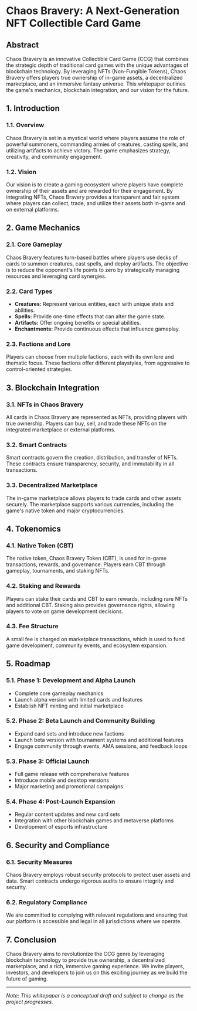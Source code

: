 # **Chaos Bravery: A Next-Generation NFT Collectible Card Game**

## **Abstract**

Chaos Bravery is an innovative Collectible Card Game (CCG) that combines the strategic depth of traditional card games with the unique advantages of blockchain technology. By leveraging NFTs (Non-Fungible Tokens), Chaos Bravery offers players true ownership of in-game assets, a decentralized marketplace, and an immersive fantasy universe. This whitepaper outlines the game's mechanics, blockchain integration, and our vision for the future.

## **1. Introduction**

### **1.1. Overview**
Chaos Bravery is set in a mystical world where players assume the role of powerful summoners, commanding armies of creatures, casting spells, and utilizing artifacts to achieve victory. The game emphasizes strategy, creativity, and community engagement.

### **1.2. Vision**
Our vision is to create a gaming ecosystem where players have complete ownership of their assets and are rewarded for their engagement. By integrating NFTs, Chaos Bravery provides a transparent and fair system where players can collect, trade, and utilize their assets both in-game and on external platforms.

## **2. Game Mechanics**

### **2.1. Core Gameplay**
Chaos Bravery features turn-based battles where players use decks of cards to summon creatures, cast spells, and deploy artifacts. The objective is to reduce the opponent's life points to zero by strategically managing resources and leveraging card synergies.

### **2.2. Card Types**
- **Creatures:** Represent various entities, each with unique stats and abilities.
- **Spells:** Provide one-time effects that can alter the game state.
- **Artifacts:** Offer ongoing benefits or special abilities.
- **Enchantments:** Provide continuous effects that influence gameplay.

### **2.3. Factions and Lore**
Players can choose from multiple factions, each with its own lore and thematic focus. These factions offer different playstyles, from aggressive to control-oriented strategies.

## **3. Blockchain Integration**

### **3.1. NFTs in Chaos Bravery**
All cards in Chaos Bravery are represented as NFTs, providing players with true ownership. Players can buy, sell, and trade these NFTs on the integrated marketplace or external platforms.

### **3.2. Smart Contracts**
Smart contracts govern the creation, distribution, and transfer of NFTs. These contracts ensure transparency, security, and immutability in all transactions.

### **3.3. Decentralized Marketplace**
The in-game marketplace allows players to trade cards and other assets securely. The marketplace supports various currencies, including the game's native token and major cryptocurrencies.

## **4. Tokenomics**

### **4.1. Native Token (CBT)**
The native token, Chaos Bravery Token (CBT), is used for in-game transactions, rewards, and governance. Players earn CBT through gameplay, tournaments, and staking NFTs.

### **4.2. Staking and Rewards**
Players can stake their cards and CBT to earn rewards, including rare NFTs and additional CBT. Staking also provides governance rights, allowing players to vote on game development decisions.

### **4.3. Fee Structure**
A small fee is charged on marketplace transactions, which is used to fund game development, community events, and ecosystem expansion.

## **5. Roadmap**

### **5.1. Phase 1: Development and Alpha Launch**
- Complete core gameplay mechanics
- Launch alpha version with limited cards and features
- Establish NFT minting and initial marketplace

### **5.2. Phase 2: Beta Launch and Community Building**
- Expand card sets and introduce new factions
- Launch beta version with tournament systems and additional features
- Engage community through events, AMA sessions, and feedback loops

### **5.3. Phase 3: Official Launch**
- Full game release with comprehensive features
- Introduce mobile and desktop versions
- Major marketing and promotional campaigns

### **5.4. Phase 4: Post-Launch Expansion**
- Regular content updates and new card sets
- Integration with other blockchain games and metaverse platforms
- Development of esports infrastructure

## **6. Security and Compliance**

### **6.1. Security Measures**
Chaos Bravery employs robust security protocols to protect user assets and data. Smart contracts undergo rigorous audits to ensure integrity and security.

### **6.2. Regulatory Compliance**
We are committed to complying with relevant regulations and ensuring that our platform is accessible and legal in all jurisdictions where we operate.

## **7. Conclusion**

Chaos Bravery aims to revolutionize the CCG genre by leveraging blockchain technology to provide true ownership, a decentralized marketplace, and a rich, immersive gaming experience. We invite players, investors, and developers to join us on this exciting journey as we build the future of gaming.

---

*Note: This whitepaper is a conceptual draft and subject to change as the project progresses.*
